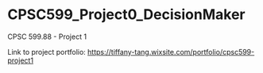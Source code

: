 # CPSC599_Project0_DecisionMaker
CPSC 599.88 - Project 1 

Link to project portfolio: https://tiffany-tang.wixsite.com/portfolio/cpsc599-project1

